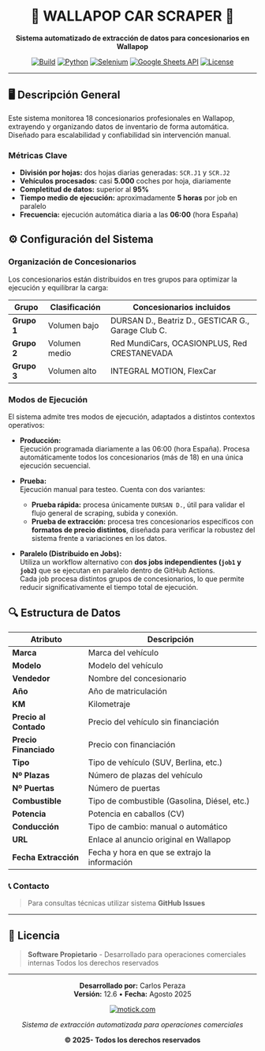 <div align="center">

# 🚗 WALLAPOP CAR SCRAPER 🚗

**Sistema automatizado de extracción de datos para concesionarios en Wallapop**

[![Build](https://img.shields.io/badge/Build-Passing-success)](../../actions)
[![Python](https://img.shields.io/badge/Python-3.11+-blue)](https://www.python.org/downloads/)
[![Selenium](https://img.shields.io/badge/Selenium-WebDriver-43B02A)](https://www.selenium.dev/downloads/)
[![Google Sheets API](https://img.shields.io/badge/Google-Workspace-4285F4)](https://developers.google.com/workspace/sheets/api/guides/concepts?hl=es-419)
[![License](https://img.shields.io/badge/License-Private-red)](LICENSE)

</div>


---

## 🖥️ Descripción General

Este sistema monitorea 18 concesionarios profesionales en Wallapop, extrayendo y organizando datos de inventario de forma automática. Diseñado para escalabilidad y confiabilidad sin intervención manual.

### Métricas Clave

- **División por hojas:** dos hojas diarias generadas: `SCR.J1` y `SCR.J2`
- **Vehículos procesados:** casi **5.000** coches por hoja, diariamente
- **Completitud de datos:** superior al **95%**
- **Tiempo medio de ejecución:** aproximadamente **5 horas** por job en paralelo
- **Frecuencia:** ejecución automática diaria a las **06:00** (hora España)

## ⚙️ Configuración del Sistema

### Organización de Concesionarios

Los concesionarios están distribuidos en tres grupos para optimizar la ejecución y equilibrar la carga:

| Grupo      | Clasificación     | Concesionarios incluidos                                              |
|------------|-------------------|------------------------------------------------------------------------|
| **Grupo 1** | Volumen bajo      | DURSAN D., Beatriz D., GESTICAR G., Garage Club C.                    |
| **Grupo 2** | Volumen medio     | Red MundiCars, OCASIONPLUS, Red CRESTANEVADA                          |
| **Grupo 3** | Volumen alto      | INTEGRAL MOTION, FlexCar   

### Modos de Ejecución

El sistema admite tres modos de ejecución, adaptados a distintos contextos operativos:

- **Producción:**  
  Ejecución programada diariamente a las 06:00 (hora España). Procesa automáticamente todos los concesionarios (más de 18) en una única ejecución secuencial.

- **Prueba:**  
  Ejecución manual para testeo. Cuenta con dos variantes:
  
  - **Prueba rápida:** procesa únicamente `DURSAN D.`, útil para validar el flujo general de scraping, subida y conexión.
  - **Prueba de extracción:** procesa tres concesionarios específicos con **formatos de precio distintos**, diseñada para verificar la robustez del sistema frente a variaciones en los datos.

- **Paralelo (Distribuido en Jobs):**  
  Utiliza un workflow alternativo con **dos jobs independientes (`job1` y `job2`)** que se ejecutan en paralelo dentro de GitHub Actions.  
  Cada job procesa distintos grupos de concesionarios, lo que permite reducir significativamente el tiempo total de ejecución.

## 🔍 Estructura de Datos

|  Atributo                 |  Descripción                              |
|-------------------------|---------------------------------------------|
| **Marca**               | Marca del vehículo                          |
| **Modelo**              | Modelo del vehículo                         |
| **Vendedor**            | Nombre del concesionario                    |
| **Año**                 | Año de matriculación                        |
| **KM**                  | Kilometraje                                 |
| **Precio al Contado**   | Precio del vehículo sin financiación        |
| **Precio Financiado**   | Precio con financiación                     |
| **Tipo**                | Tipo de vehículo (SUV, Berlina, etc.)       |
| **Nº Plazas**           | Número de plazas del vehículo               |
| **Nº Puertas**          | Número de puertas                           |
| **Combustible**         | Tipo de combustible (Gasolina, Diésel, etc.)|
| **Potencia**            | Potencia en caballos (CV)                   |
| **Conducción**          | Tipo de cambio: manual o automático         |
| **URL**                 | Enlace al anuncio original en Wallapop      |
| **Fecha Extracción**    | Fecha y hora en que se extrajo la información |


###  📞 Contacto
> Para consultas técnicas utilizar sistema **GitHub Issues**

---

## 📄 Licencia

> **Software Propietario** - Desarrollado para operaciones comerciales internas
> Todos los derechos reservados

---

<div align="center">

**Desarrollado por:** Carlos Peraza  
**Versión:** 12.6 • **Fecha:** Agosto 2025

[![motick.com](https://img.shields.io/badge/motick.com-00f1a2?style=for-the-badge&labelColor=2d3748)](https://www.motick.com/)

*Sistema de extracción automatizada para operaciones comerciales*

**© 2025- Todos los derechos reservados**

</div>
